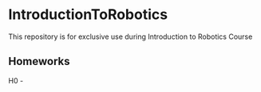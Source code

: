 # IntroductionToRobotics


This repository is for exclusive use during Introduction to Robotics Course


## Homeworks

H0 - 
